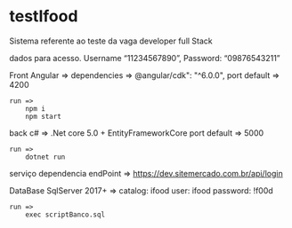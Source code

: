 # testIfood
Sistema referente ao teste da vaga developer full Stack

dados para acesso.
	Username “11234567890”,
	Password: “09876543211”

Front
	Angular => dependencies => @angular/cdk": "^6.0.0",
	port default => 4200

	run =>
		npm i
		npm start

back
	c# => .Net core 5.0 + EntityFrameworkCore
	port default => 5000

	run =>
		dotnet run

serviço dependencia 
	endPoint => https://dev.sitemercado.com.br/api/login

DataBase
	SqlServer 2017+ => catalog: ifood user: ifood password: !f00d

	run => 
		exec scriptBanco.sql
